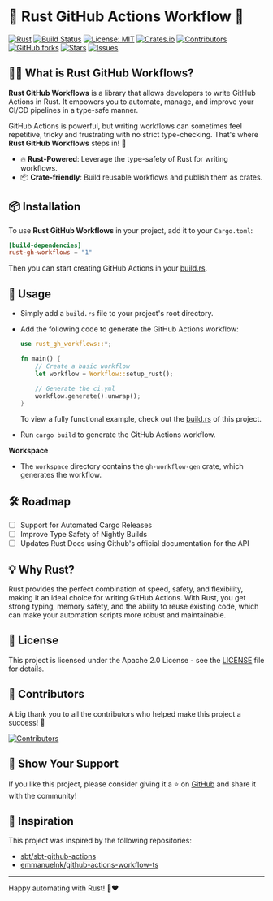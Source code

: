 # 🦀 Rust GitHub Actions Workflow 🚀

[![Rust](https://img.shields.io/badge/Language-Rust-blue?style=flat-square)](https://www.rust-lang.org)
[![Build Status](https://github.com/tailcallhq/rust-gh-workflows/actions/workflows/ci.yml/badge.svg?style=flat-square)](https://github.com/tailcallhq/rust-gh-workflows/actions)
[![License: MIT](https://img.shields.io/badge/License-MIT-green?style=flat-square)](https://opensource.org/licenses/MIT)
[![Crates.io](https://img.shields.io/crates/v/rust-gh-workflows?style=flat-square)](https://crates.io/crates/rust-gh-workflows)
[![Contributors](https://img.shields.io/github/contributors/tailcallhq/rust-gh-workflows?style=flat-square)](https://github.com/tailcallhq/rust-gh-workflows/graphs/contributors)
[![GitHub forks](https://img.shields.io/github/forks/tailcallhq/rust-gh-workflows?style=flat-square)](https://github.com/tailcallhq/rust-gh-workflows/network/members)
[![Stars](https://img.shields.io/github/stars/tailcallhq/rust-gh-workflows?style=flat-square)](https://github.com/tailcallhq/rust-gh-workflows/stargazers)
[![Issues](https://img.shields.io/github/issues/tailcallhq/rust-gh-workflows?style=flat-square)](https://github.com/tailcallhq/rust-gh-workflows/issues)

## 🧑‍💻 What is Rust GitHub Workflows?

**Rust GitHub Workflows** is a library that allows developers to write GitHub Actions in Rust. It empowers you to automate, manage, and improve your CI/CD pipelines in a type-safe manner.

GitHub Actions is powerful, but writing workflows can sometimes feel repetitive, tricky and frustrating with no strict type-checking. That's where **Rust GitHub Workflows** steps in! 🦾

- 🔥 **Rust-Powered**: Leverage the type-safety of Rust for writing workflows.
- 📦 **Crate-friendly**: Build reusable workflows and publish them as crates.

## 📦 Installation

To use **Rust GitHub Workflows** in your project, add it to your `Cargo.toml`:

```toml
[build-dependencies]
rust-gh-workflows = "1"
```

Then you can start creating GitHub Actions in your [build.rs](https://github.com/tailcallhq/rust-gh-workflows/blob/main/workspace/gh-workflow-gen/build.rs).

## 👷 Usage

- Simply add a `build.rs` file to your project's root directory.
- Add the following code to generate the GitHub Actions workflow:

  ```rust
  use rust_gh_workflows::*;

  fn main() {
      // Create a basic workflow
      let workflow = Workflow::setup_rust();

      // Generate the ci.yml
      workflow.generate().unwrap();
  }
  ```

  To view a fully functional example, check out the [build.rs](https://github.com/tailcallhq/rust-gh-workflows/blob/main/workspace/gh-workflow-gen/build.rs) of this project.

- Run `cargo build` to generate the GitHub Actions workflow.

**Workspace**

- The `workspace` directory contains the `gh-workflow-gen` crate, which generates the workflow.

## 🛠️ Roadmap

- [ ] Support for Automated Cargo Releases
- [ ] Improve Type Safety of Nightly Builds
- [ ] Updates Rust Docs using Github's official documentation for the API

## 💡 Why Rust?

Rust provides the perfect combination of speed, safety, and flexibility, making it an ideal choice for writing GitHub Actions. With Rust, you get strong typing, memory safety, and the ability to reuse existing code, which can make your automation scripts more robust and maintainable.

## 📄 License

This project is licensed under the Apache 2.0 License - see the [LICENSE](LICENSE) file for details.

## 🙌 Contributors

A big thank you to all the contributors who helped make this project a success! 🙏

[![Contributors](https://contrib.rocks/image?repo=tailcallhq/rust-gh-workflows)](https://github.com/tailcallhq/rust-gh-workflows/graphs/contributors)

## 🌟 Show Your Support

If you like this project, please consider giving it a ⭐ on [GitHub](https://github.com/tailcallhq/rust-gh-workflows) and share it with the community!

## 🔗 Inspiration

This project was inspired by the following repositories:

- [sbt/sbt-github-actions](https://github.com/sbt/sbt-github-actions)
- [emmanuelnk/github-actions-workflow-ts](https://github.com/emmanuelnk/github-actions-workflow-ts)

---

Happy automating with Rust! 🦀❤️
